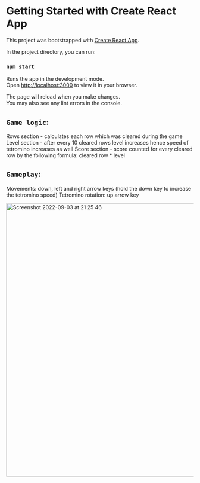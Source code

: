 
# Getting Started with Create React App

This project was bootstrapped with [Create React App](https://github.com/facebook/create-react-app).

In the project directory, you can run:

### `npm start`

Runs the app in the development mode.\
Open [http://localhost:3000](http://localhost:3000) to view it in your browser.

The page will reload when you make changes.\
You may also see any lint errors in the console.


## `Game logic`:

Rows section - calculates each row which was cleared during the game
Level section - after every 10 cleared rows level increases hence speed of tetromino increases as well
Score section - score counted for every cleared row by the following formula: cleared row * level

## `Gameplay`:

Movements: down, left and right arrow keys (hold the down key to increase the tetromino speed)
Tetromino rotation: up arrow key


<img width="732" alt="Screenshot 2022-09-03 at 21 25 46" src="https://user-images.githubusercontent.com/93957570/188286836-3a22f679-51d3-4a1d-bb95-648b128b707f.png">
